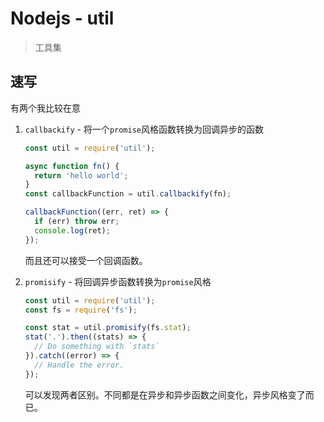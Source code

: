 # Nodejs - util
> 工具集

## 速写

有两个我比较在意

1. `callbackify` - 将一个`promise`风格函数转换为回调异步的函数

    ```JavaScript
    const util = require('util');

    async function fn() {
      return 'hello world';
    }
    const callbackFunction = util.callbackify(fn);

    callbackFunction((err, ret) => {
      if (err) throw err;
      console.log(ret);
    });
    ```

    而且还可以接受一个回调函数。

2. `promisify` - 将回调异步函数转换为`promise`风格

    ```JavaScript
    const util = require('util');
    const fs = require('fs');

    const stat = util.promisify(fs.stat);
    stat('.').then((stats) => {
      // Do something with `stats`
    }).catch((error) => {
      // Handle the error.
    });
    ```

    可以发现两者区别。不同都是在异步和异步函数之间变化，异步风格变了而已。